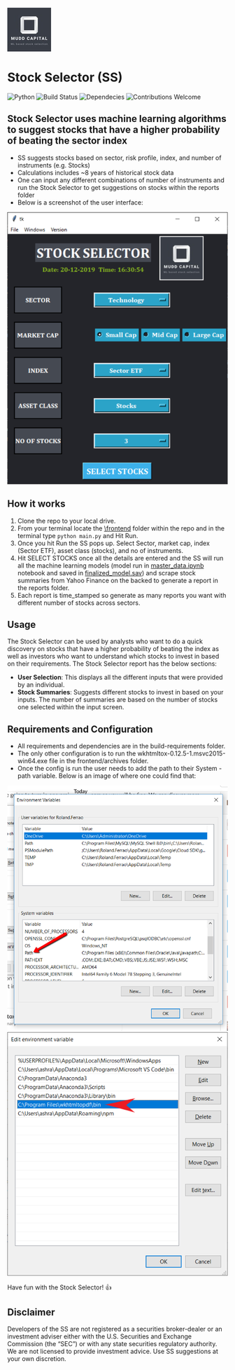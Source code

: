 ![Company logo](images/company-logo.jpg)

# Stock Selector (SS)
![Python](https://camo.githubusercontent.com/de59e8e9b410aa0b9479b114040c06468ef33cfc/68747470733a2f2f696d672e736869656c64732e696f2f62616467652f707974686f6e2d76332e362b2d626c75652e737667)  ![Build Status](https://travis-ci.org/anfederico/Clairvoyant.svg?branch=master)  ![Dependecies](https://camo.githubusercontent.com/6266857d1c53194119edf1d9aafae7a4b301fa16/68747470733a2f2f696d672e736869656c64732e696f2f62616467652f646570656e64656e636965732d7570253230746f253230646174652d627269676874677265656e2e737667) ![Contributions Welcome](https://camo.githubusercontent.com/72f84692f9f89555c176bb9e0eca9cf08d97fec9/68747470733a2f2f696d672e736869656c64732e696f2f62616467652f636f6e747269627574696f6e732d77656c636f6d652d6f72616e67652e737667)

## Stock Selector uses machine learning algorithms to suggest stocks that have a higher probability of beating the sector index
* SS suggests stocks based on sector, risk profile, index, and number of instruments (e.g. Stocks)
* Calculations includes ~8 years of historical stock data
* One can input any different combinations of number of instruments and run   the Stock Selector to get suggestions on stocks within the reports folder
* Below is a screenshot of the user interface:

![User interface](images/user_interface.png)


## How it works
1. Clone the repo to your local drive.
2. From your terminal locate the [\frontend](/frontend) folder within the repo and in the terminal type ```python main.py``` and Hit Run.
3. Once you hit Run the SS pops up. Select Sector, market cap, index (Sector ETF), asset class (stocks), and no of instruments.
4. Hit SELECT STOCKS once all the details are entered and the SS will run all the machine learning models (model run in [master_data.ipynb](/master_data.ipynb) notebook and saved in [finalized_model.sav](/finalized_model.sav)) and scrape stock summaries from Yahoo Finance on the backed to generate a report in the reports folder.
5. Each report is time_stamped so generate as many reports you want with different number of stocks across sectors.


## Usage
The Stock Selector can be used by analysts who want to do a quick discovery on stocks that have a higher probability of beating the index as well as investors who want to understand which stocks to invest in based on their requirements.
The Stock Selector report has the below sections:
* **User Selection**: This displays all the different inputs that were provided by an individual.
* **Stock Summaries**: Suggests different stocks to invest in based on your inputs. The number of summaries are based on the number of stocks one selected within the input screen.    


## Requirements and Configuration
* All requirements and dependencies are in the build-requirements folder.
* The only other configuration is to run the wkhtmltox-0.12.5-1.msvc2015-win64.exe file in the frontend/archives folder.
* Once the config is run the user needs to add the path to their System - path variable. Below is an image of where one could find that:

![Environment variable config](images/add_to_path_variable.png)
![Environment variable config](images/add_to_path_variable2.png)



Have fun with the Stock Selector! :+1:

## Disclaimer
Developers of the SS are not registered as a securities broker-dealer or an investment adviser either with the U.S. Securities and Exchange Commission (the “SEC”) or with any state securities regulatory authority. We are not licensed to provide investment advice. Use SS suggestions at your own discretion.